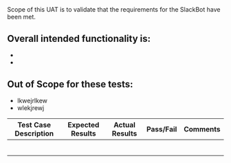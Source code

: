 
## 
Scope of this UAT is to validate that the requirements for the SlackBot have been met.

## Overall intended functionality is:
- 
-

## Out of Scope for these tests:
- lkwejrlkew
- wlekjrewj


| Test Case Description | Expected Results | Actual Results | Pass/Fail |Comments
| ------ | ------ | ------ | ------ | ------ |
|  |  |  |  |  |
|  |  |  |  |  |
|  |  |  |  |  |
|  |  |  |  |  |
|  |  |  |  |  |
|  |  |  |  |  |
